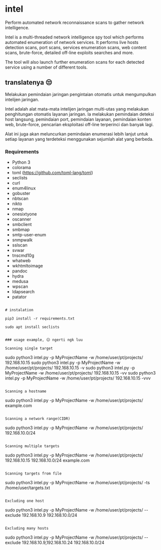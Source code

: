 # intel

Perform automated network reconnaissance scans to gather network intelligence.

Intel is a multi-threaded network intelligence spy tool which performs automated enumeration of network services. It performs live hosts detection scans, port scans, services enumeration scans, web content scans, brute-force, detailed off-line exploits searches and more.

The tool will also launch further enumeration scans for each detected service using a number of different tools.

## translatenya 😒

Melakukan pemindaian jaringan pengintaian otomatis untuk mengumpulkan intelijen jaringan.

Intel adalah alat mata-mata intelijen jaringan multi-utas yang melakukan penghitungan otomatis layanan jaringan. Ia melakukan pemindaian deteksi host langsung, pemindaian port, pemindaian layanan, pemindaian konten web, brute-force, pencarian eksploitasi off-line terperinci dan banyak lagi.

Alat ini juga akan meluncurkan pemindaian enumerasi lebih lanjut untuk setiap layanan yang terdeteksi menggunakan sejumlah alat yang berbeda.

### Requirements

* Python 3
* colorama
* toml (https://github.com/toml-lang/toml)
* seclists
* curl
* enum4linux
* gobuster
* nbtscan
* nikto
* nmap
* onesixtyone
* oscanner
* smbclient
* smbmap
* smtp-user-enum
* snmpwalk
* sslscan
* svwar
* tnscmd10g
* whatweb
* wkhtmltoimage
* pandoc
* hydra
* medusa
* wpscan
* ldapsearch
* patator

```

# instalation

pip3 install -r requirements.txt

sudo apt install seclists


### usage example, 😑 ngerti ngk luu

Scanning single target

```
sudo python3 intel.py -p MyProjectName -w /home/user/pt/projects/ 192.168.10.15
sudo python3 intel.py -p MyProjectName -w /home/user/pt/projects/ 192.168.10.15 -v
sudo python3 intel.py -p MyProjectName -w /home/user/pt/projects/ 192.168.10.15 -vv
sudo python3 intel.py -p MyProjectName -w /home/user/pt/projects/ 192.168.10.15 -vvv
```

Scanning a hostname

```
sudo python3 intel.py -p MyProjectName -w /home/user/pt/projects/ example.com
```

Scanning a network range(CIDR)

```
sudo python3 intel.py -p MyProjectName -w /home/user/pt/projects/ 192.168.10.0/24
```

Scanning multiple targets

```
sudo python3 intel.py -p MyProjectName -w /home/user/pt/projects/ 192.168.10.15 192.168.10.0/24 example.com
```

Scanning targets from file

```
sudo python3 intel.py -p MyProjectName -w /home/user/pt/projects/ -ts /home/user/targets.txt
```

Excluding one host

```
sudo python3 intel.py -p MyProjectName -w /home/user/pt/projects/ --exclude 192.168.10.9 192.168.10.0/24
```

Excluding many hosts

```
sudo python3 intel.py -p MyProjectName -w /home/user/pt/projects/ --exclude 192.168.10.9,192.168.10.24 192.168.10.0/24
```


